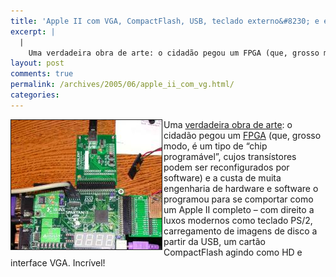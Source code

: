 ```yaml
---
title: 'Apple II com VGA, CompactFlash, USB, teclado externo&#8230; e em um único chip!'
excerpt: |
  |
    Uma verdadeira obra de arte: o cidadão pegou um FPGA (que, grosso modo, é um tipo de "chip programável", cujos transístores podem ser reconfigurados por software) e a custa de muita engenharia de hardware e software o programou para se...
layout: post
comments: true
permalink: /archives/2005/06/apple_ii_com_vg.html/
categories:
---
```

<img title="Imagem do FPGA, montado sobre uma placa com algumas interfaces adicionais" src="/archives/img/applefpga.jpg" width="241" height="207" border="1" align="left" style="margin-right:2px" />Uma [verdadeira obra de arte][1]: o cidadão pegou um [FPGA][2] (que, grosso modo, é um tipo de &#8220;chip programável&#8221;, cujos transístores podem ser reconfigurados por software) e a custa de muita engenharia de hardware e software o programou para se comportar como um Apple II completo &#8211; com direito a luxos modernos como teclado PS/2, carregamento de imagens de disco a partir da USB, um cartão CompactFlash agindo como HD e interface VGA. Incrível!

 [1]: http://www.mirrow.com/FPGApple/
 [2]: http://en.wikipedia.org/wiki/Field-programmable_gate_array/mil
